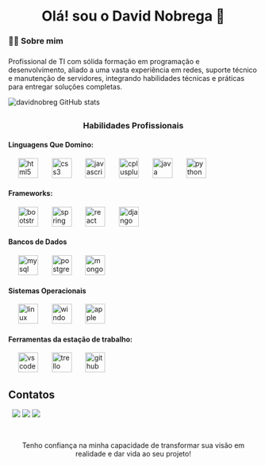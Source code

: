 ###
<h1 align="center">Olá! sou o David Nobrega 👋</h1>

###

<h3 align="left">👩‍💻  Sobre mim</h3>

###

<p align="left">Profissional de TI com sólida formação em programação e desenvolvimento, aliado a uma vasta experiência em redes, suporte técnico e manutenção de servidores, integrando habilidades técnicas e práticas para entregar soluções completas.



![davidnobreg GitHub stats](https://github-readme-stats.vercel.app/api?username=davidnobreg&show_icons=true&theme=tokyonight)

##
<h3 align="center">Habilidades Profissionais</h3>


#### Linguagens Que Domino:
   <img width="12" />&nbsp;
   <img src="https://cdn.jsdelivr.net/gh/devicons/devicon/icons/html5/html5-original.svg" height="40" alt="html5 logo" />&nbsp;
   <img width="12" />&nbsp;
   <img src="https://cdn.jsdelivr.net/gh/devicons/devicon/icons/css3/css3-original.svg" height="40" alt="css3 logo"  />&nbsp;
   <img width="12" />&nbsp;
   <img src="https://cdn.jsdelivr.net/gh/devicons/devicon/icons/javascript/javascript-original.svg" height="40" alt="javascript logo"  />&nbsp;
   <img width="12" />&nbsp;
   <img src="https://cdn.jsdelivr.net/gh/devicons/devicon/icons/cplusplus/cplusplus-original.svg" height="40" alt="cplusplus logo"  />&nbsp;
   <img width="12" />&nbsp;
   <img src="https://cdn.jsdelivr.net/gh/devicons/devicon/icons/java/java-original.svg" height="40" alt="java logo"  />&nbsp;
   <img width="12" />&nbsp;
   <img src="https://cdn.jsdelivr.net/gh/devicons/devicon/icons/python/python-original.svg" height="40" alt="python logo"  />&nbsp;
   <img width="12" />&nbsp;
   

#### Frameworks:
   <img width="12" />&nbsp;
   <img src="https://cdn.jsdelivr.net/gh/devicons/devicon/icons/bootstrap/bootstrap-original.svg" height="40" alt="bootstrap logo"  />&nbsp;
   <img width="12" />&nbsp;
   <img src="https://cdn.jsdelivr.net/gh/devicons/devicon/icons/spring/spring-original.svg" height="40" alt="spring logo"  />&nbsp;
   <img width="12" />&nbsp;
   <img src="https://cdn.jsdelivr.net/gh/devicons/devicon/icons/react/react-original.svg" height="40" alt="react logo"  />&nbsp;
   <img width="12" />&nbsp;
   <img src="https://cdn.jsdelivr.net/gh/devicons/devicon/icons/django/django-plain.svg" height="40" alt="django logo"  />&nbsp;
   <img width="12" />&nbsp;

#### Bancos de Dados
   <img width="12" />&nbsp;
   <img src="https://cdn.jsdelivr.net/gh/devicons/devicon/icons/mysql/mysql-original.svg" height="40" alt="mysql logo"  />&nbsp;
   <img width="12" />&nbsp;
   <img src="https://cdn.jsdelivr.net/gh/devicons/devicon/icons/postgresql/postgresql-original.svg" height="40" alt="postgresql logo"  />&nbsp;
   <img width="12" />&nbsp;
   <img src="https://cdn.jsdelivr.net/gh/devicons/devicon/icons/mongodb/mongodb-original.svg" height="40" alt="mongodb logo"  />&nbsp;
   <img width="12" />&nbsp;

#### Sistemas Operacionais
   <img width="12" />&nbsp;
   <img src="https://cdn.jsdelivr.net/gh/devicons/devicon/icons/linux/linux-original.svg" height="40" alt="linux logo"  />&nbsp;
   <img width="12" />&nbsp;
   <img src="https://cdn.jsdelivr.net/gh/devicons/devicon/icons/windows8/windows8-original.svg" height="40" alt="windows8 logo"  />&nbsp;
   <img width="12" />&nbsp;
   <img src="https://cdn.jsdelivr.net/gh/devicons/devicon/icons/apple/apple-original.svg" height="40" alt="apple logo"  />&nbsp;

#### Ferramentas da estação de trabalho:
   <img width="12" />&nbsp;
   <img src="https://cdn.jsdelivr.net/gh/devicons/devicon/icons/vscode/vscode-original.svg" height="40" alt="vscode logo"  />&nbsp;
   <img width="12" />&nbsp;
   <img src="https://cdn.jsdelivr.net/gh/devicons/devicon/icons/trello/trello-plain.svg" height="40" alt="trello logo"  />&nbsp;
   <img width="12" />&nbsp;
   <img src="https://cdn.jsdelivr.net/gh/devicons/devicon/icons/github/github-original.svg" height="40" alt="github logo"  />&nbsp;


##

## Contatos

<div>
&nbsp;
   <a href="https://www.linkedin.com/in/david-santos-260057279/" target="_blank"><img src="https://img.shields.io/badge/Blogger-FF5722?style=for-the-badge&logo=blogger&logoColor=white"></a>
   <a href="https://www.linkedin.com/in/david-santos-260057279/" target="_blank"><img src="https://img.shields.io/badge/LinkedIn-0077B5?style=for-the-badge&logo=linkedin&logoColor=white"></a>
   <a href="mailto:davidsantos@ads.fiponline.edu.br" target="_blank"><img src="https://img.shields.io/badge/Gmail-D14836?style=for-the-badge&logo=gmail&logoColor=white"></a>
</div>

&nbsp;
&nbsp;
<p align="center">Tenho confiança na minha capacidade de transformar sua visão em realidade e dar vida ao seu projeto!</p>
